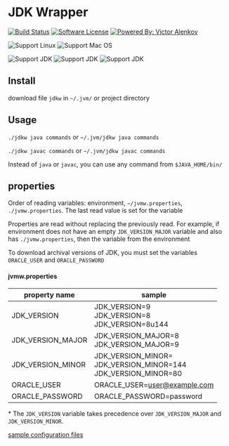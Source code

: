 # JDK Wrapper

[![Build Status](https://travis-ci.org/itbasis/jvm-wrapper.svg?branch=master)](https://travis-ci.org/itbasis/jvm-wrapper)
[![Software License](https://img.shields.io/badge/license-MIT-brightgreen.svg?style=flat-square)](/LICENSE)
[![Powered By: Victor Alenkov](https://img.shields.io/badge/powered%20by-Victor%20Alenkov-green.svg?style=flat-square)](https://github.com/BorzdeG)

![Support Linux](https://img.shields.io/badge/support%20OS-Linux-green.svg?style=flat-square)
![Support Mac OS](https://img.shields.io/badge/support%20OS-Mac%20OS-green.svg?style=flat-square)

![Support JDK](https://img.shields.io/badge/support%20JDK-9-green.svg?style=flat-square)
![Support JDK](https://img.shields.io/badge/support%20JDK-8-green.svg?style=flat-square)
![Support JDK](https://img.shields.io/badge/support%20JDK-7-green.svg?style=flat-square)

## Install

download file `jdkw` in `~/.jvm/` or project directory

## Usage
`./jdkw java commands` or `~/.jvm/jdkw java commands`

`./jdkw javac commands` or `~/.jvm/jdkw javac commands`

Instead of `java` or `javac`, you can use any command from `$JAVA_HOME/bin/`

## properties
Order of reading variables: environment, `~/jvmw.properties`, `./jvmw.properties`. The last read value is set for the variable

Properties are read without replacing the previously read. For example, if environment does not have an empty `JDK_VERSION_MAJOR` variable and also has `./jvmw.properties`, then the variable from the environment

To download archival versions of JDK, you must set the variables `ORACLE_USER` and `ORACLE_PASSWORD`

#### jvmw.properties

|property name|sample|
|---|---|
|JDK_VERSION|JDK_VERSION=9<br/>JDK_VERSION=8<br/>JDK_VERSION=8u144|
|JDK_VERSION_MAJOR|JDK_VERSION_MAJOR=8<br/>JDK_VERSION_MAJOR=9|
|JDK_VERSION_MINOR|JDK_VERSION_MINOR=<br/>JDK_VERSION_MINOR=144<br/>JDK_VERSION_MINOR=80|
|ORACLE_USER|ORACLE_USER=user@example.com|
|ORACLE_PASSWORD|ORACLE_PASSWORD=password|

\* The `JDK_VERSION` variable takes precedence over `JDK_VERSION_MAJOR` and `JDK_VERSION_MINOR`.

[sample configuration files](samples)
